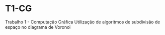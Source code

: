 # T1-CG
Trabalho 1 - Computação Gráfica
Utilização de algoritmos de subdivisão de espaço no diagrama de Voronoi

